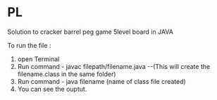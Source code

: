 # PL

Solution to cracker barrel peg game 5level board in JAVA

 To run the file :
 1. open Terminal
 2. Run command - javac filepath/filename.java  --(This will create the filename.class in the same folder)
 3. Run command - java filename (name of class file created)
 4. You can see the ouptut.
 
